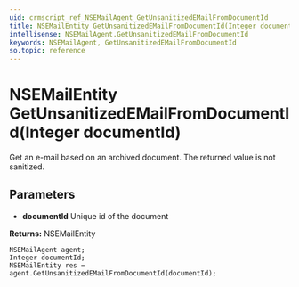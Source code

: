 ```yaml
---
uid: crmscript_ref_NSEMailAgent_GetUnsanitizedEMailFromDocumentId
title: NSEMailEntity GetUnsanitizedEMailFromDocumentId(Integer documentId)
intellisense: NSEMailAgent.GetUnsanitizedEMailFromDocumentId
keywords: NSEMailAgent, GetUnsanitizedEMailFromDocumentId
so.topic: reference
---
```


# NSEMailEntity GetUnsanitizedEMailFromDocumentId(Integer documentId)

Get an e-mail based on an archived document. The returned value is not sanitized.

## Parameters

* **documentId** Unique id of the document

**Returns:** NSEMailEntity

```crmscript
NSEMailAgent agent;
Integer documentId;
NSEMailEntity res = agent.GetUnsanitizedEMailFromDocumentId(documentId);
```

